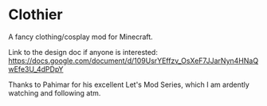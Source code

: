 Clothier
========

A fancy clothing/cosplay mod for Minecraft.

Link to the design doc if anyone is interested: https://docs.google.com/document/d/109UsrYEffzv_OsXeF7JJarNyn4HNaQwEfe3U_4dPDpY

Thanks to Pahimar for his excellent Let's Mod Series, which I am ardently watching and following atm.
